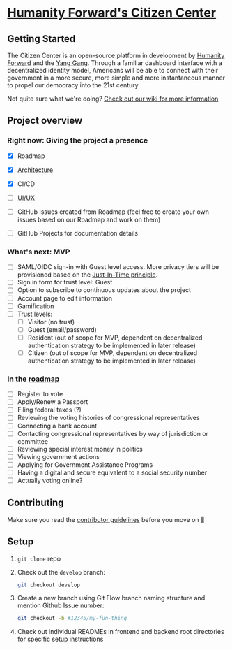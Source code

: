 # [Humanity Forward's Citizen Center](https://www.beautiful.ai/player/-M7TXW9Wpl9Jqh3Azfwc/citizenship)

## Getting Started

The Citizen Center is an open-source platform in development by [Humanity Forward](https://movehumanityforward.com/) and the [Yang Gang](https://www.youtube.com/watch?v=6Is7tdnnbYI). Through a familiar dashboard interface with a decentralized identity model, Americans will be able to connect with their government in a more secure, more simple and more instantaneous manner to propel our democracy into the 21st century. 

Not quite sure what we're doing? [Check out our wiki for more information](https://github.com/Citizenship-Portal/Citizen-Center/wiki)

## Project overview

### Right now: Giving the project a presence

- [x] Roadmap
- [x] [Architecture](https://i.imgur.com/NyCJfwR.png)
- [x] CI/CD
- [ ] [UI/UX](https://www.figma.com/file/h0KXgHOhxSyttyzsosd2aN/Citizenship-Center?node-id=245%3A395)
- [ ] GitHub Issues created from Roadmap (feel free to create your own issues based on our Roadmap and work on them)
- [ ] GitHub Projects for documentation details


### What's next: MVP

- [ ] SAML/OIDC sign-in with Guest level access. More privacy tiers will be provisioned based on the [Just-In-Time principle](https://www.cyberark.com/what-is/just-in-time-access/).
- [ ] Sign in form for trust level: Guest
- [ ] Option to subscribe to continuous updates about the project
- [ ] Account page to edit information
- [ ] Gamification 
- [ ] Trust levels: 
    - [ ] Visitor (no trust)
    - [ ] Guest (email/password)
    - [ ] Resident (out of scope for MVP, dependent on decentralized authentication strategy to be implemented in later release)
    - [ ] Citizen (out of scope for MVP, dependent on decentralized authentication strategy to be implemented in later release) 

### In the [roadmap](https://github.com/Citizenship-Portal/Citizen-Center/projects/2?fullscreen=true)

- [ ] Register to vote
- [ ] Apply/Renew a Passport
- [ ] Filing federal taxes (?)
- [ ] Reviewing the voting histories of congressional representatives
- [ ] Connecting a bank account
- [ ] Contacting congressional representatives by way of jurisdiction or committee
- [ ] Reviewing special interest money in politics
- [ ] Viewing government actions
- [ ] Applying for Government Assistance Programs
- [ ] Having a digital and secure equivalent to a social security number
- [ ] Actually voting online?

## Contributing

Make sure you read the [contributor guidelines](https://github.com/Citizenship-Portal/Citizen-Center/blob/master/CONTRIBUTING.md) before you move on :slightly_smiling_face:

## Setup

1. `git clone` repo

2. Check out the `develop` branch:
    ```sh
    git checkout develop
    ```
2. Create a new branch using Git Flow branch naming structure and mention Github Issue number:
    ```sh
    git checkout -b #12345/my-fun-thing
    ```
3. Check out individual READMEs in frontend and backend root directories for specific setup instructions
